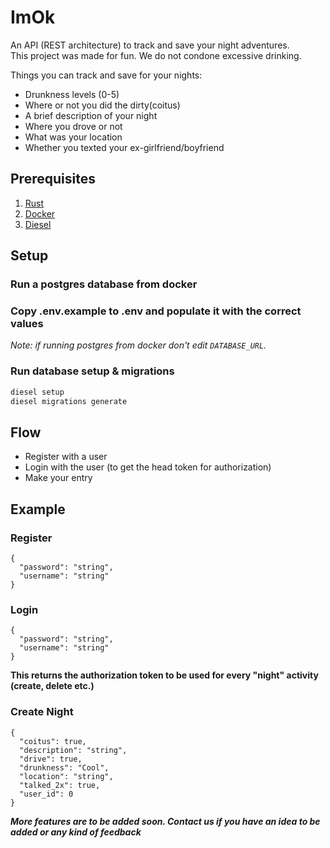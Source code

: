 # ImOk

<p>An API (REST architecture) to track and save your night adventures.<br>
This project was made for fun.
We do not condone excessive drinking.

Things you can track and save for your nights:
 - Drunkness levels (0-5)
 - Where or not you did the dirty(coitus)
 - A brief description of your night
 - Where you drove or not
 - What was your location
 - Whether you texted your ex-girlfriend/boyfriend

## Prerequisites
1. [Rust](https://www.rust-lang.org/tools/install)
2. [Docker](https://docs.docker.com/engine/install/)
3. [Diesel](https://diesel.rs/guides/getting-started)

 ## Setup
### Run a postgres database from docker
### Copy .env.example to .env and populate it with the correct values
*Note: if running postgres from docker don't edit `DATABASE_URL`.*
### Run database setup & migrations

```sh
diesel setup
diesel migrations generate
```
## Flow
- Register with a user
- Login with the user (to get the head token for authorization)
- Make your entry

## Example
### Register

```
{
  "password": "string",
  "username": "string"
}
```


### Login

```
{
  "password": "string",
  "username": "string"
}
```


**This returns the authorization token to be used for every "night" activity (create, delete etc.)**

### Create Night

```
{
  "coitus": true,
  "description": "string",
  "drive": true,
  "drunkness": "Cool",
  "location": "string",
  "talked_2x": true,
  "user_id": 0
}
```

***More features are to be added soon. Contact us if you have an idea to be added or any kind of feedback***
